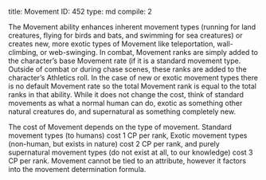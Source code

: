 title:          Movement
ID:             452
type:           md
compile:        2


The Movement ability enhances inherent movement types (running for land creatures, flying for birds and bats, and swimming for sea creatures) or creates new, more exotic types of Movement like teleportation, wall-climbing, or web-swinging. In combat, Movement ranks are simply added to the character’s base Movement rate (if it is a standard movement type. Outside of combat or during chase scenes, these ranks are added to the character’s Athletics roll. In the case of new or exotic movement types there is no default Movement rate so the total Movement rank is equal to the total ranks in that ability. While it does not change the cost, think of standard movements as what a normal human can do, exotic as something other natural creatures do, and  supernatural as something completely new.

The cost of Movement depends on the type of movement. Standard movement types (to humans) cost 1 CP per rank, Exotic movement types (non-human, but exists in nature) cost 2 CP per rank, and purely supernatural movement types (do not exist at all, to our knowledge) cost 3 CP per rank. Movement cannot be tied to an attribute, however it factors into the movement determination formula.